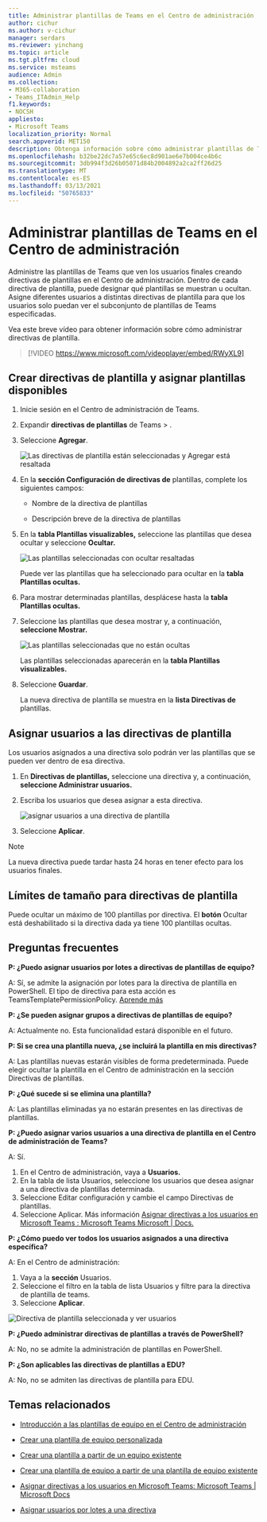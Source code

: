 ```yaml
---
title: Administrar plantillas de Teams en el Centro de administración
author: cichur
ms.author: v-cichur
manager: serdars
ms.reviewer: yinchang
ms.topic: article
ms.tgt.pltfrm: cloud
ms.service: msteams
audience: Admin
ms.collection:
- M365-collaboration
- Teams_ITAdmin_Help
f1.keywords:
- NOCSH
appliesto:
- Microsoft Teams
localization_priority: Normal
search.appverid: MET150
description: Obtenga información sobre cómo administrar plantillas de Teams en el Centro de administración
ms.openlocfilehash: b32be22dc7a57e65c6ec8d901ae6e7b004ce4b6c
ms.sourcegitcommit: 3db994f3d26b05071d84b2004892a2ca2ff26d25
ms.translationtype: MT
ms.contentlocale: es-ES
ms.lasthandoff: 03/13/2021
ms.locfileid: "50765833"
---
```

# <a name="manage-teams-templates-in-the-admin-center"></a>Administrar plantillas de Teams en el Centro de administración

Administre las plantillas de Teams que ven los usuarios finales creando directivas de plantillas en el Centro de administración. Dentro de cada directiva de plantilla, puede designar qué plantillas se muestran u ocultan.
Asigne diferentes usuarios a distintas directivas de plantilla para que los usuarios solo puedan ver el subconjunto de plantillas de Teams especificadas.

Vea este breve vídeo para obtener información sobre cómo administrar directivas de plantilla.

> [!VIDEO https://www.microsoft.com/videoplayer/embed/RWyXL9]

## <a name="create-template-policies-and-assign-available-templates"></a>Crear directivas de plantilla y asignar plantillas disponibles

1. Inicie sesión en el Centro de administración de Teams.

2. Expandir **directivas de plantillas** de Teams  >  .

3. Seleccione **Agregar**.

    ![Las directivas de plantilla están seleccionadas y Agregar está resaltada](media/template-policies-1.png)

1. En la **sección Configuración de directivas de** plantillas, complete los siguientes campos:

    - Nombre de la directiva de plantillas

    - Descripción breve de la directiva de plantillas

2. En la **tabla Plantillas visualizables,** seleccione las plantillas que desea ocultar y seleccione **Ocultar.**

    ![Las plantillas seleccionadas con ocultar resaltadas](media/template-policies-2.png)

    Puede ver las plantillas que ha seleccionado para ocultar en la **tabla Plantillas ocultas.**

1. Para mostrar determinadas plantillas, desplácese hasta la **tabla Plantillas ocultas.**

1. Seleccione las plantillas que desea mostrar y, a continuación, **seleccione Mostrar.**

   ![Las plantillas seleccionadas que no están ocultas](media/template-policies-3.png)

   Las plantillas seleccionadas aparecerán en la **tabla Plantillas visualizables.**
3. Seleccione **Guardar**.

   La nueva directiva de plantilla se muestra en la **lista Directivas de** plantillas.

## <a name="assign-users-to-the-template-policies"></a>Asignar usuarios a las directivas de plantilla

Los usuarios asignados a una directiva solo podrán ver las plantillas que se pueden ver dentro de esa directiva.

1. En **Directivas de plantillas,** seleccione una directiva y, a continuación, **seleccione Administrar usuarios.**

2. Escriba los usuarios que desea asignar a esta directiva.

   ![asignar usuarios a una directiva de plantilla](media/template-policies-4.png)

3. Seleccione **Aplicar**.

> [!Note]
> La nueva directiva puede tardar hasta 24 horas en tener efecto para los usuarios finales.

## <a name="size-limits-for-template-policies"></a>Límites de tamaño para directivas de plantilla

Puede ocultar un máximo de 100 plantillas por directiva. El **botón** Ocultar está deshabilitado si la directiva dada ya tiene 100 plantillas ocultas.

## <a name="frequently-asked-questions"></a>Preguntas frecuentes

**P: ¿Puedo asignar usuarios por lotes a directivas de plantillas de equipo?**
  
A: Sí, se admite la asignación por lotes para la directiva de plantilla en PowerShell. El tipo de directiva para esta acción es TeamsTemplatePermissionPolicy. [Aprende más](https://docs.microsoft.com/powershell/module/teams/new-csbatchpolicyassignmentoperation)

**P: ¿Se pueden asignar grupos a directivas de plantillas de equipo?**

A: Actualmente no. Esta funcionalidad estará disponible en el futuro.

**P: Si se crea una plantilla nueva, ¿se incluirá la plantilla en mis directivas?**

A: Las plantillas nuevas estarán visibles de forma predeterminada. Puede elegir ocultar la plantilla en el Centro de administración en la sección Directivas de plantillas.

**P: ¿Qué sucede si se elimina una plantilla?**

A: Las plantillas eliminadas ya no estarán presentes en las directivas de plantillas.

**P: ¿Puedo asignar varios usuarios a una directiva de plantilla en el Centro de administración de Teams?**

A: Sí.

1. En el Centro de administración, vaya a **Usuarios.**
1. En la tabla de lista Usuarios, seleccione los usuarios que desea asignar a una directiva de plantillas determinada.
1. Seleccione Editar configuración y cambie el campo Directivas de plantillas.
1. Seleccione Aplicar.
   Más información [Asignar directivas a los usuarios en Microsoft Teams : Microsoft Teams Microsoft \| Docs.](https://docs.microsoft.com/microsoftteams/assign-policies#assign-a-policy-to-a-batch-of-users)

**P: ¿Cómo puedo ver todos los usuarios asignados a una directiva específica?**

A: En el Centro de administración:

1. Vaya a la **sección** Usuarios.
2. Seleccione el filtro en la tabla de lista Usuarios y filtre para la directiva de plantilla de teams.
3. Seleccione **Aplicar**.

![Directiva de plantilla seleccionada y ver usuarios](media/template-policies-5.png)

**P: ¿Puedo administrar directivas de plantillas a través de PowerShell?**

A: No, no se admite la administración de plantillas en PowerShell.

**P: ¿Son aplicables las directivas de plantillas a EDU?**

A: No, no se admiten las directivas de plantilla para EDU.

## <a name="related-topics"></a>Temas relacionados

- [Introducción a las plantillas de equipo en el Centro de administración](https://docs.microsoft.com/MicrosoftTeams/get-started-with-teams-templates-in-the-admin-console)

- [Crear una plantilla de equipo personalizada](https://docs.microsoft.com/MicrosoftTeams/create-a-team-template)

- [Crear una plantilla a partir de un equipo existente](https://docs.microsoft.com/MicrosoftTeams/create-template-from-existing-team)

- [Crear una plantilla de equipo a partir de una plantilla de equipo existente](https://docs.microsoft.com/MicrosoftTeams/create-template-from-existing-template)

- [Asignar directivas a los usuarios en Microsoft Teams: Microsoft Teams \| Microsoft Docs](https://docs.microsoft.com/microsoftteams/assign-policies)

- [Asignar usuarios por lotes a una directiva](https://docs.microsoft.com/powershell/module/teams/new-csbatchpolicyassignmentoperation)
